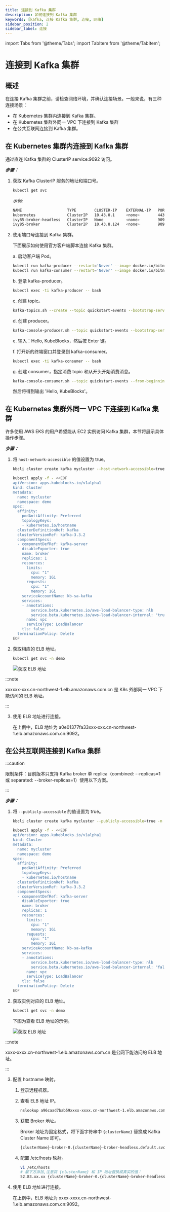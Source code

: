 ```yaml
---
title: 连接到 Kafka 集群 
description: 如何连接到 Kafka 集群
keywords: [kafka, 连接 Kafka 集群, 连接, 网络]
sidebar_position: 2
sidebar_label: 连接
---
```


import Tabs from '@theme/Tabs';
import TabItem from '@theme/TabItem';

# 连接到 Kafka 集群

## 概述

在连接 Kafka 集群之前，请检查网络环境，并确认连接场景。一般来说，有三种连接场景：

- 在 Kubernetes 集群内连接到 Kafka 集群。
- 在 Kubernetes 集群外同一 VPC 下连接到 Kafka 集群
- 在公共互联网连接到 Kafka 集群。

## 在 Kubernetes 集群内连接到 Kafka 集群

通过直连 Kafka 集群的 ClusterIP service:9092 访问。

***步骤：***

1. 获取 Kafka ClusterIP 服务的地址和端口号。

   ```bash
   kubectl get svc 
   ```

   *示例:*

   ```bash
   NAME                    TYPE        CLUSTER-IP    EXTERNAL-IP   PORT(S)                               AGE
   kubernetes              ClusterIP   10.43.0.1     <none>        443/TCP                               9d
   ivy85-broker-headless   ClusterIP   None          <none>        9092/TCP,9093/TCP,9094/TCP,5556/TCP   7d16h
   ivy85-broker            ClusterIP   10.43.8.124   <none>        9093/TCP,9092/TCP,5556/TCP            7d16h
   ```

2. 使用端口号连接到 Kafka 集群。

   下面展示如何使用官方客户端脚本连接 Kafka 集群。

   a. 启动客户端 Pod。

     ```bash
     kubectl run kafka-producer --restart='Never' --image docker.io/bitnami/kafka:3.3.2-debian-11-r54 --command -- sleep infinity
     kubectl run kafka-consumer --restart='Never' --image docker.io/bitnami/kafka:3.3.2-debian-11-r54 --command -- sleep infinity
     ```

   b. 登录 kafka-producer。

     ```bash
     kubectl exec -ti kafka-producer -- bash
     ```

   c. 创建 topic。

     ```bash
     kafka-topics.sh --create --topic quickstart-events --bootstrap-server xxx-broker:9092
     ```

   d. 创建 producer。

     ```bash
     kafka-console-producer.sh --topic quickstart-events --bootstrap-server xxx-broker:9092 
     ```

   e. 输入：Hello, KubeBlocks，然后按 Enter 键。

   f. 打开新的终端窗口并登录到 kafka-consumer。

     ```bash
     kubectl exec -ti kafka-consumer -- bash
     ```

   g. 创建 consumer，指定消费 topic 和从开头开始消费消息。

     ```bash
     kafka-console-consumer.sh --topic quickstart-events --from-beginning --bootstrap-server xxx-broker:9092
     ```

    然后将得到输出 'Hello, KubeBlocks'。

## 在 Kubernetes 集群外同一 VPC 下连接到 Kafka 集群

许多使用 AWS EKS 的用户希望能从 EC2 实例访问 Kafka 集群，本节将展示具体操作步骤。

***步骤：***

1. 将 `host-network-accessible` 的值设置为 true。

   <Tabs>

   <TabItem value="kbcli" label="kbcli">

   ```bash
   kbcli cluster create kafka mycluster --host-network-accessible=true -n demo
   ```

   </TabItem>

   <TabItem value="kubectl" label="kubectl" default>

   ```bash
   kubectl apply -f - <<EOF
   apiVersion: apps.kubeblocks.io/v1alpha1
   kind: Cluster
   metadata:
     name: mycluster
     namespace: demo
   spec:
     affinity:
       podAntiAffinity: Preferred
       topologyKeys:
       - kubernetes.io/hostname
     clusterDefinitionRef: kafka
     clusterVersionRef: kafka-3.3.2
     componentSpecs:
     - componentDefRef: kafka-server
       disableExporter: true
       name: broker
       replicas: 1
       resources:
         limits:
           cpu: "1"
           memory: 1Gi
         requests:
           cpu: "1"
           memory: 1Gi
       serviceAccountName: kb-sa-kafka
       services:
       - annotations: 
           service.beta.kubernetes.io/aws-load-balancer-type: nlb
           service.beta.kubernetes.io/aws-load-balancer-internal: "true"
         name: vpc
         serviceType: LoadBalancer
       tls: false
     terminationPolicy: Delete
   EOF
   ```

   </TabItem>

   </Tabs>

2. 获取相应的 ELB 地址。

   ```bash
   kubectl get svc -n demo
   ```

   ![获取 ELB 地址](../../../img/connect-to-a-kafka-cluster-gain-elb-address.png)

  :::note

  xxxxxx-xxx.cn-northwest-1.elb.amazonaws.com.cn 是 K8s 外部同一 VPC 下能访问的 ELB 地址。

  :::

3. 使用 ELB 地址进行连接。

    在上例中，ELB 地址为 a0e01377fa33xxx-xxx.cn-northwest-1.elb.amazonaws.com.cn:9092。

## 在公共互联网连接到 Kafka 集群

:::caution

限制条件：目前版本只支持 Kafka broker 单 replica（combined: --replicas=1 或 separated: --broker-replicas=1）使用以下方案。

:::

***步骤：***

1. 将 `--publicly-accessible` 的值设置为 true。

   <Tabs>

   <TabItem value="kbcli" label="kbcli">

   ```bash
   kbcli cluster create kafka mycluster --publicly-accessible=true -n demo
   ```

   </TabItem>

   <TabItem value="kubectl" label="kubectl" default>

   ```bash
   kubectl apply -f - <<EOF
   apiVersion: apps.kubeblocks.io/v1alpha1
   kind: Cluster
   metadata:
     name: mycluster
     namespace: demo
   spec:
     affinity:
       podAntiAffinity: Preferred
       topologyKeys:
       - kubernetes.io/hostname
     clusterDefinitionRef: kafka
     clusterVersionRef: kafka-3.3.2
     componentSpecs:
     - componentDefRef: kafka-server
       disableExporter: true
       name: broker
       replicas: 1
       resources:
         limits:
           cpu: "1"
           memory: 1Gi
         requests:
           cpu: "1"
           memory: 1Gi
       serviceAccountName: kb-sa-kafka
       services:
       - annotations: 
           service.beta.kubernetes.io/aws-load-balancer-type: nlb
           service.beta.kubernetes.io/aws-load-balancer-internal: "false"
         name: vpc
         serviceType: LoadBalancer
       tls: false
     terminationPolicy: Delete
   EOF
   ```

   </TabItem>

   </Tabs>

2. 获取实例对应的 ELB 地址。

   ```bash
   kubectl get svc -n demo
   ```

   下图为查看 ELB 地址的示例。

   ![获取 ELB 地址](./../../../img/kafka-connect-cross-vpc.png)

  :::note

  xxxx-xxxx.cn-northwest-1.elb.amazonaws.com.cn 是公网下能访问的 ELB 地址。

  :::

3. 配置 hostname 映射。

   1. 登录远程机器。
   2. 查看 ELB 地址 IP。

      ```bash
      nslookup a96caad7bab59xxxx-xxxx.cn-northwest-1.elb.amazonaws.com.cn
      ```

   3. 获取 Broker 地址。

      Broker 地址为固定格式，将下面字符串中 `{clusterName}` 替换成 Kafka Cluster Name 即可。

      ```bash
      {clusterName}-broker-0.{clusterName}-broker-headless.default.svc
      ```

   4. 配置 /etc/hosts 映射。

       ```bash
       vi /etc/hosts
       # 最下方添加,注意将 {clusterName} 和 IP 地址替换成真实的值：
       52.83.xx.xx {clusterName}-broker-0.{clusterName}-broker-headless.default.svc
       ```

4. 使用 ELB 地址进行连接。

    在上例中，ELB 地址为 xxxx-xxxx.cn-northwest-1.elb.amazonaws.com.cn:9092。
